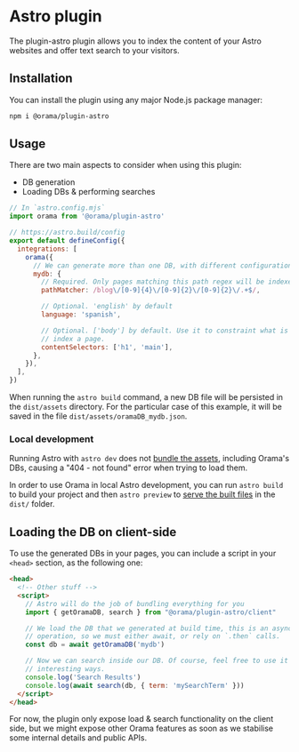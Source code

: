 # Astro plugin

The plugin-astro plugin allows you to index the content of your Astro websites and offer text search to your visitors.

## Installation

You can install the plugin using any major Node.js package manager:

```sh
npm i @orama/plugin-astro
```

## Usage

There are two main aspects to consider when using this plugin:

- DB generation
- Loading DBs & performing searches

```javascript copy
// In `astro.config.mjs`
import orama from '@orama/plugin-astro'

// https://astro.build/config
export default defineConfig({
  integrations: [
    orama({
      // We can generate more than one DB, with different configurations
      mydb: {
        // Required. Only pages matching this path regex will be indexed
        pathMatcher: /blog\/[0-9]{4}\/[0-9]{2}\/[0-9]{2}\/.+$/,

        // Optional. 'english' by default
        language: 'spanish',

        // Optional. ['body'] by default. Use it to constraint what is used to
        // index a page.
        contentSelectors: ['h1', 'main'],
      },
    }),
  ],
})
```

When running the `astro build` command, a new DB file will be persisted in the `dist/assets` directory. For the particular case of this example, it will be saved in the file `dist/assets/oramaDB_mydb.json`.

### Local development

Running Astro with `astro dev` does not [bundle the assets](https://docs.astro.build/en/reference/cli-reference/#astro-dev), including Orama's DBs, causing a "404 - not found" error when trying to load them.

In order to use Orama in local Astro development, you can run `astro build` to build your project and then `astro preview` to [serve the built files](https://docs.astro.build/en/reference/cli-reference/#astro-preview) in the `dist/` folder.

## Loading the DB on client-side

To use the generated DBs in your pages, you can include a script in your `<head>` section, as the following one:

```html copy
<head>
  <!-- Other stuff -->
  <script>
    // Astro will do the job of bundling everything for you
    import { getOramaDB, search } from "@orama/plugin-astro/client"

    // We load the DB that we generated at build time, this is an asynchronous
    // operation, so we must either await, or rely on `.then` calls.
    const db = await getOramaDB('mydb')

    // Now we can search inside our DB. Of course, feel free to use it in more
    // interesting ways.
    console.log('Search Results')
    console.log(await search(db, { term: 'mySearchTerm' }))
  </script>
</head>
```

For now, the plugin only expose load & search functionality on the client side, but we might expose other Orama features as soon as we stabilise some internal details and public APIs.
